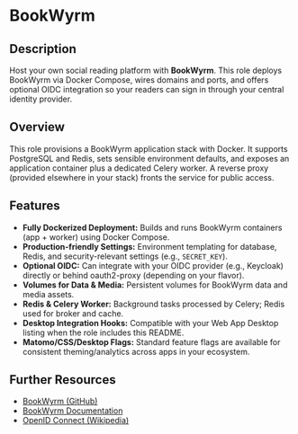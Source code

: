 # BookWyrm

## Description

Host your own social reading platform with **BookWyrm**. This role deploys BookWyrm via Docker Compose, wires domains and ports, and offers optional OIDC integration so your readers can sign in through your central identity provider.

## Overview

This role provisions a BookWyrm application stack with Docker. It supports PostgreSQL and Redis, sets sensible environment defaults, and exposes an application container plus a dedicated Celery worker. A reverse proxy (provided elsewhere in your stack) fronts the service for public access.

## Features

- **Fully Dockerized Deployment:** Builds and runs BookWyrm containers (app + worker) using Docker Compose.
- **Production-friendly Settings:** Environment templating for database, Redis, and security-relevant settings (e.g., `SECRET_KEY`).
- **Optional OIDC:** Can integrate with your OIDC provider (e.g., Keycloak) directly or behind oauth2-proxy (depending on your flavor).
- **Volumes for Data & Media:** Persistent volumes for BookWyrm data and media assets.
- **Redis & Celery Worker:** Background tasks processed by Celery; Redis used for broker and cache.
- **Desktop Integration Hooks:** Compatible with your Web App Desktop listing when the role includes this README.
- **Matomo/CSS/Desktop Flags:** Standard feature flags are available for consistent theming/analytics across apps in your ecosystem.

## Further Resources

- [BookWyrm (GitHub)](https://github.com/bookwyrm-social/bookwyrm)
- [BookWyrm Documentation](https://docs.joinbookwyrm.com/)
- [OpenID Connect (Wikipedia)](https://en.wikipedia.org/wiki/OpenID_Connect)
